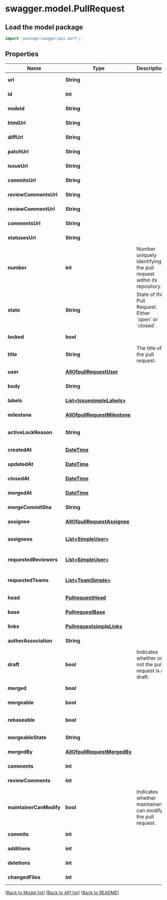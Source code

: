 # swagger.model.PullRequest

## Load the model package
```dart
import 'package:swagger/api.dart';
```

## Properties
Name | Type | Description | Notes
------------ | ------------- | ------------- | -------------
**url** | **String** |  | [default to null]
**id** | **int** |  | [default to null]
**nodeId** | **String** |  | [default to null]
**htmlUrl** | **String** |  | [default to null]
**diffUrl** | **String** |  | [default to null]
**patchUrl** | **String** |  | [default to null]
**issueUrl** | **String** |  | [default to null]
**commitsUrl** | **String** |  | [default to null]
**reviewCommentsUrl** | **String** |  | [default to null]
**reviewCommentUrl** | **String** |  | [default to null]
**commentsUrl** | **String** |  | [default to null]
**statusesUrl** | **String** |  | [default to null]
**number** | **int** | Number uniquely identifying the pull request within its repository. | [default to null]
**state** | **String** | State of this Pull Request. Either &#x60;open&#x60; or &#x60;closed&#x60;. | [default to null]
**locked** | **bool** |  | [default to null]
**title** | **String** | The title of the pull request. | [default to null]
**user** | [**AllOfpullRequestUser**](AllOfpullRequestUser.md) |  | [default to null]
**body** | **String** |  | [default to null]
**labels** | [**List&lt;IssuesimpleLabels&gt;**](IssuesimpleLabels.md) |  | [default to []]
**milestone** | [**AllOfpullRequestMilestone**](AllOfpullRequestMilestone.md) |  | [default to null]
**activeLockReason** | **String** |  | [optional] [default to null]
**createdAt** | [**DateTime**](DateTime.md) |  | [default to null]
**updatedAt** | [**DateTime**](DateTime.md) |  | [default to null]
**closedAt** | [**DateTime**](DateTime.md) |  | [default to null]
**mergedAt** | [**DateTime**](DateTime.md) |  | [default to null]
**mergeCommitSha** | **String** |  | [default to null]
**assignee** | [**AllOfpullRequestAssignee**](AllOfpullRequestAssignee.md) |  | [default to null]
**assignees** | [**List&lt;SimpleUser&gt;**](SimpleUser.md) |  | [optional] [default to []]
**requestedReviewers** | [**List&lt;SimpleUser&gt;**](SimpleUser.md) |  | [optional] [default to []]
**requestedTeams** | [**List&lt;TeamSimple&gt;**](TeamSimple.md) |  | [optional] [default to []]
**head** | [**PullrequestHead**](PullrequestHead.md) |  | [default to null]
**base** | [**PullrequestBase**](PullrequestBase.md) |  | [default to null]
**links** | [**PullrequestsimpleLinks**](PullrequestsimpleLinks.md) |  | [default to null]
**authorAssociation** | **String** |  | [default to null]
**draft** | **bool** | Indicates whether or not the pull request is a draft. | [optional] [default to null]
**merged** | **bool** |  | [default to null]
**mergeable** | **bool** |  | [default to null]
**rebaseable** | **bool** |  | [optional] [default to null]
**mergeableState** | **String** |  | [default to null]
**mergedBy** | [**AllOfpullRequestMergedBy**](AllOfpullRequestMergedBy.md) |  | [default to null]
**comments** | **int** |  | [default to null]
**reviewComments** | **int** |  | [default to null]
**maintainerCanModify** | **bool** | Indicates whether maintainers can modify the pull request. | [default to null]
**commits** | **int** |  | [default to null]
**additions** | **int** |  | [default to null]
**deletions** | **int** |  | [default to null]
**changedFiles** | **int** |  | [default to null]

[[Back to Model list]](../README.md#documentation-for-models) [[Back to API list]](../README.md#documentation-for-api-endpoints) [[Back to README]](../README.md)

